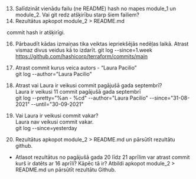 13. Salīdzināt vienādu failu (ne README) hash no mapes module_1 un module_2. Vai git redz atšķirību starp šiem failiem?
14. Rezultātus apkopot module_2 > README.md

commit hash ir atšķirīgi. 

16. Pārbaudīt kādas izmaiņas tika veiktas iepriekšējās nedēļas laikā. Atrast vismaz divus veidus kā to izdarīt.
git log --since=1.week  
https://github.com/hashicorp/terraform/commits/main

17. Atrast commit kurus veica autors - “Laura Pacilio”  
git log --author="Laura Pacilio"

18. Atrast vai Laura ir veikusi commit pagājušā gada septembrī?  
Laura ir veikusi 11 commit pagājušā gada septembrī  
git log --pretty="%an - %cd" --author="Laura Pacilio" --since="31-08-2021" --until="30-09-2021"

19. Vai Laura ir veikusi commit vakar?  
Laura nav veikusi commit vakar.  
git log --since=yesterday

20. Rezultātus apkopot module_2 > README.md un pārsūtīt rezultātu github.

* Atlasot rezultātus no pagājušā gada 20 līdz 21 aprīlim var atrast commit kurš ir datēts ar 16 aprīli? Kāpēc tā ir? Atbildi apkopot module_2 > README.md un pārsūtīt rezultātu Github.